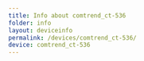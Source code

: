 ```yaml
---
title: Info about comtrend_ct-536
folder: info
layout: deviceinfo
permalink: /devices/comtrend_ct-536/
device: comtrend_ct-536
---
```

